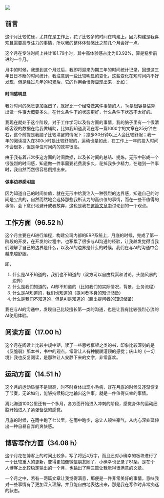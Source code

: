   
![](https://rolen.wiki/wp-content/uploads/2025/05/2025-4-768x432.jpeg)

## 前言

这个月比较忙碌，尤其在是工作上，花了比较多的时间在构建上，因为构建是我喜欢且需要高专注力的事情，所以我的整体体验感比之前几个月会好一点。

这个月在专注时间上共计181.79小时，其中高体验感占比为63.92%，算是稳步前进的一个月。

月中的时候，我想到这个月过后，我即将迎来为期三年的时间统计记录，回想这三年日日不断的时间统计，我注意到一些比较明显的变化，这些变化在短时间内不好发现，但是经过几年的积累后，它的作用会慢慢显现出来，比如：

#### 时间感明显

我对时间的感觉更加强烈了，就好比一个经常做某件事情的人，Ta是很容易估算出做一件事大概要多久，在什么条件下的状态更好，什么条件下状态不太好的。

我现在就处于这个阶段，对于工作学习以及各方面的事情，我的脑子里有一个很清晰客观的数据在给我做辅助，比如我知道我现在写一篇1000字的文章在25分钟左右，这个前提是我脑子比较清醒的情况下；跑步30分钟以上人会比较舒服；我一年的阅读投入在300小时是比较舒服的，运动也是如此，在工作上一年的投入时间不会很多，但是单位时间内的效率很高。

由于我有着非常多这方面的时间数据，以及长时间的总结、提炼，无形中形成一个很强烈的时间感，知道做一件事需要花费我多久，花掉我多少精力，在碰到一件事时，我自然而然很容易倒推出来。

#### 做事边界感明显

因为知道自己的时间价值，就在无形中给我注入一种强烈的边界感，知道自己的时间是宝贵的，自然而然地会选择那些我所认为的高价值的事情，而在一些不值得的事情，会下意识地避开或者放弃，这也是我在[这篇文章中](https://rolen.wiki/believing-in-your-own-worth-to-earn-more/)讨论到的一个观点。

## 工作方面（96.52 h）

这个月主要在AI进行编程，构建公司内部的ERP系统上，月底的时候，完成了第一阶段的开发，在开发的过程中，也积累了很多与AI沟通的经验，让我越发觉得当我们理解了自己的边界是什么，以及AI的边界是什么的时候，我们在与AI的沟通中会越来越舒服。

即，

1. 什么是AI不知道的，我们也不知道的（双方可以自由探索和讨论，头脑风暴的边界）
2. 什么是我们知道的，AI却不知道的（比如我们的实际情况，背景，业务流程）
3. 什么是AI知道的，我们也知道的（提问者本身的知识储备）
4. 什么是我们不知道的，但是AI是知道的（超出提问者的知识储备）

我在与AI的沟通中，发现自己比较擅长第一类的沟通，也是让我有比较强烈心流的AI使用体验。

## 阅读方面（17.00 h）

这个月在阅读上比较中规中矩，读了一些思考框架之类的书，印象比较深刻的是《反脆弱》那本书，书中的观点，常常让人有种醍醐灌顶的感觉；庆山的《一切境》我也反复阅读，是那种让人安静下来的文字，非常喜欢。

## 运动方面（14.51 h）

这个月的运动质量不是很高，时不时身体出现小毛病，好在月底的时候又逐渐恢复了节奏，无论如何，能够持续稳定地输出这件事，就是一件值得庆幸的事情。

离北海道100公里还有一个多月，各方面开始进入冲刺的阶段，感觉身体的运动细胞开始进入了紧张备战的感觉。

月底的时候，在雨中跑了七公里，在雨中跑步，总让人顿生豪气，从内心深处延伸出一种自暴自弃的爽快感。

## 博客写作方面（34.08 h）

这个月花在博客上的时间比较多，写了将近4万字，而且还对小确幸的板块进行了一个比较重大的更新，变得更加像微信朋友圈了，小确幸也记录了81条，是在个人博客上比较稳定输出的一个月，也输出了两三篇让我觉得很满意的文章。

一个月之中，若有一两篇文章让我觉得满意，那便是一件非常美好的事情，意味我对一些事情有了更加深入理解，并且能自由地表达出来，那是我在写作时非常痴迷的状态。